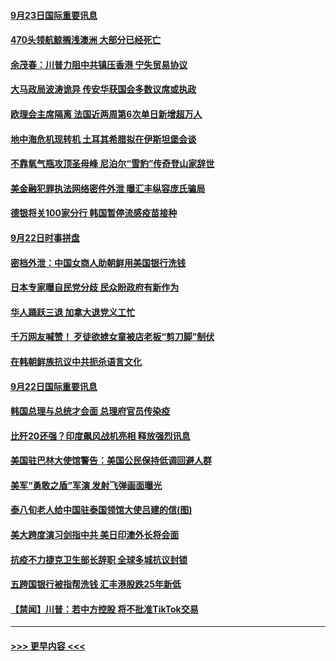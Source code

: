 #### [9月23日国际重要讯息](../pages/prog202/a102947324.md?t=09231902) 
#### [470头领航鲸搁浅澳洲 大部分已经死亡](../pages/prog202/a102947230.md?t=09231902) 
#### [余茂春：川普力阻中共镇压香港 宁失贸易协议](../pages/prog202/a102947236.md?t=09231902) 
#### [大马政局波涛诡异 传安华获国会多数议席或执政](../pages/prog202/a102947204.md?t=09231902) 
#### [欧理会主席隔离 法国近两周第6次单日新增超万人](../pages/prog202/a102947152.md?t=09231902) 
#### [地中海危机现转机 土耳其希腊拟在伊斯坦堡会谈](../pages/prog202/a102947115.md?t=09231902) 
#### [不靠氧气瓶攻顶圣母峰 尼泊尔“雪豹”传奇登山家辞世](../pages/prog202/a102947101.md?t=09231902) 
#### [美金融犯罪执法网络密件外泄 曝汇丰纵容庞氏骗局](../pages/prog202/a102946941.md?t=09231902) 
#### [德银将关100家分行 韩国暂停流感疫苗接种](../pages/prog202/a102946756.md?t=09231902) 
#### [9月22日时事拼盘](../pages/prog202/a102946914.md?t=09231902) 
#### [密档外泄：中国女商人助朝鲜用美国银行洗钱](../pages/prog202/a102946856.md?t=09231902) 
#### [日本专家曝自民党分歧 民众盼政府有新作为](../pages/prog202/a102946691.md?t=09231902) 
#### [华人踊跃三退 加拿大退党义工忙](../pages/prog202/a102946683.md?t=09231902) 
#### [千万网友喊赞！ 歹徒欲掳女童被店老板“剪刀脚”制伏](../pages/prog202/a102946431.md?t=09231902) 
#### [在韩朝鲜族抗议中共扼杀语言文化](../pages/prog202/a102946530.md?t=09231902) 
#### [9月22日国际重要讯息](../pages/prog202/a102946500.md?t=09231902) 
#### [韩国总理与总统才会面 总理府官员传染疫](../pages/prog202/a102946358.md?t=09231902) 
#### [比歼20还强？印度飙风战机亮相 释放强烈讯息](../pages/prog202/a102946386.md?t=09231902) 
#### [美国驻巴林大使馆警告：美国公民保持低调回避人群](../pages/prog202/a102946317.md?t=09231902) 
#### [美军“勇敢之盾”军演 发射飞弹画面曝光](../pages/prog202/a102946255.md?t=09231902) 
#### [泰八旬老人给中国驻泰国领馆大使吕建的信(图)](../pages/prog202/a102946228.md?t=09231902) 
#### [美大跨度演习剑指中共 美日印澳外长将会面](../pages/prog202/a102945894.md?t=09231902) 
#### [抗疫不力捷克卫生部长辞职 全球多城抗议封锁](../pages/prog202/a102945941.md?t=09231902) 
#### [五跨国银行被指帮洗钱 汇丰港股跌25年新低](../pages/prog202/a102945961.md?t=09231902) 
#### [【禁闻】川普：若中方控股 将不批准TikTok交易](../pages/prog202/a102946084.md?t=09231902) 

----
#### [ >>> 更早内容 <<< ](../indexes/prog202-earlier.md)
